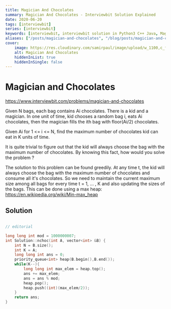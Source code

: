 ```yaml
---
title: Magician And Chocolates
summary: Magician And Chocolates - Interviewbit Solution Explained
date: 2020-06-20
tags: [interviewbit]
series: [interviewbit]
keywords: [interviewbit, interviewbit solution in Python3 C++ Java, Magician And Chocolates solution]
aliases: ["/posts/magician-and-chocolates", "/blog/posts/magician-and-chocolates", "/magician-and-chocolates"]
cover:
    image: https://res.cloudinary.com/samirpaul/image/upload/w_1100,c_fit,co_rgb:FFFFFF,l_text:Arial_70_bold:Magician And Chocolates - Solution Explained/problem-solving.webp
    alt: Magician And Chocolates
    hiddenInList: true
    hiddenInSingle: false
---
```


# Magician and Chocolates

https://www.interviewbit.com/problems/magician-and-chocolates



Given N bags, each bag contains Ai chocolates. There is a kid and a magician.
In one unit of time, kid chooses a random bag i, eats Ai chocolates,
then the magician fills the ith bag with floor(Ai/2) chocolates.

Given Ai for 1 <= i <= N, find the maximum number of chocolates kid can eat in K units of time.



It is quite trivial to figure out that the kid will always choose the bag with the maximum number of chocolates.
By knowing this fact, how would you solve the problem ?

The solution to this problem can be found greedily. At any time t, the kid will always choose the bag with the maximum number of chocolates and consume all it's chocolates. 
So we need to maintain the current maximum size among all bags for every time t = 1, ... , K and also updating the sizes of the bags.
This can be done using a max heap: https://en.wikipedia.org/wiki/Min-max_heap

## Solution

```cpp

// editorial

long long int mod = 1000000007;
int Solution::nchoc(int A, vector<int> &B) {
    int N = B.size();
    int K = A;
    long long int ans = 0;
    priority_queue<int> heap(B.begin(),B.end());
    while(K--){
        long long int max_elem = heap.top();
        ans += max_elem;
        ans = ans % mod;
        heap.pop();
        heap.push((int)(max_elem/2));
    }   
    return ans;
}


```